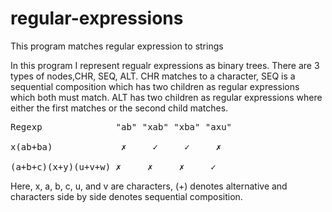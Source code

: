 # regular-expressions
This program matches regular expression to strings

In this program I represent regualr expressions as binary trees. There are 3 types of nodes,CHR, SEQ, ALT. CHR matches to a character, SEQ is a sequential composition which has two children as regular expressions which both must match. ALT has two children as regular expressions where either the first matches or the second child matches.

<pre>
Regexp              "ab" "xab" "xba" "axu"

x(ab+ba)             ✗     ✓     ✓     ✗

(a+b+c)(x+y)(u+v+w) ✗     ✗     ✗     ✓
</pre>


Here, x, a, b, c, u, and v are characters, (+) denotes alternative and characters side by side denotes sequential composition.
